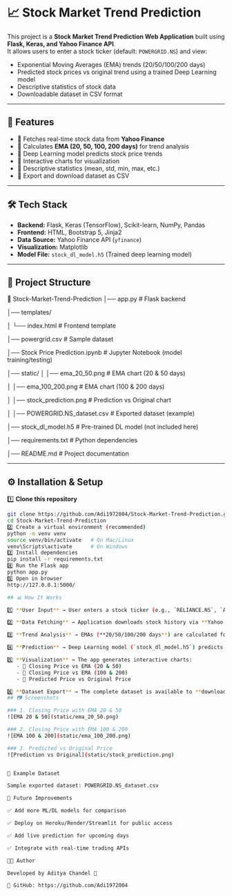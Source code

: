 # 📈 Stock Market Trend Prediction  

This project is a **Stock Market Trend Prediction Web Application** built using **Flask, Keras, and Yahoo Finance API**.  
It allows users to enter a stock ticker (default: `POWERGRID.NS`) and view:  

- Exponential Moving Averages (EMA) trends (20/50/100/200 days)  
- Predicted stock prices vs original trend using a trained Deep Learning model  
- Descriptive statistics of stock data  
- Downloadable dataset in CSV format  

---

## 🚀 Features  

- 🔹 Fetches real-time stock data from **Yahoo Finance**  
- 🔹 Calculates **EMA (20, 50, 100, 200 days)** for trend analysis  
- 🔹 Deep Learning model predicts stock price trends  
- 🔹 Interactive charts for visualization  
- 🔹 Descriptive statistics (mean, std, min, max, etc.)  
- 🔹 Export and download dataset as CSV  

---

## 🛠️ Tech Stack  

- **Backend:** Flask, Keras (TensorFlow), Scikit-learn, NumPy, Pandas  
- **Frontend:** HTML, Bootstrap 5, Jinja2  
- **Data Source:** Yahoo Finance API (`yfinance`)  
- **Visualization:** Matplotlib  
- **Model File:** `stock_dl_model.h5` (Trained deep learning model)  

---

## 📂 Project Structure  

📁 Stock-Market-Trend-Prediction
│── app.py # Flask backend

│── templates/

│ └── index.html # Frontend template

│── powergrid.csv # Sample dataset

│── Stock Price Prediction.ipynb # Jupyter Notebook (model training/testing)

│── static/
│ │── ema_20_50.png # EMA chart (20 & 50 days)

│ │── ema_100_200.png # EMA chart (100 & 200 days)

│ │── stock_prediction.png # Prediction vs Original chart

│ │── POWERGRID.NS_dataset.csv # Exported dataset (example)

│── stock_dl_model.h5 # Pre-trained DL model (not included here)

│── requirements.txt # Python dependencies

│── README.md # Project documentation


---

## ⚙️ Installation & Setup  

1️⃣ **Clone this repository**  

```bash
git clone https://github.com/Adi1972004/Stock-Market-Trend-Prediction.git
cd Stock-Market-Trend-Prediction
2️⃣ Create a virtual environment (recommended)
python -m venv venv
source venv/bin/activate   # On Mac/Linux
venv\Scripts\activate      # On Windows
3️⃣ Install dependencies
pip install -r requirements.txt
4️⃣ Run the Flask app
python app.py
5️⃣ Open in browser
http://127.0.0.1:5000/

## 📊 How It Works  

1️⃣ **User Input** → User enters a stock ticker (e.g., `RELIANCE.NS`, `AAPL`, `TSLA`).  

2️⃣ **Data Fetching** → Application downloads stock history via **Yahoo Finance API**.  

3️⃣ **Trend Analysis** → EMAs (**20/50/100/200 days**) are calculated for trend analysis.  

4️⃣ **Prediction** → Deep Learning model (`stock_dl_model.h5`) predicts future stock price trends.  

5️⃣ **Visualization** → The app generates interactive charts:  
   - 📌 Closing Price vs EMA (20 & 50)  
   - 📌 Closing Price vs EMA (100 & 200)  
   - 📌 Predicted Price vs Original Price  

6️⃣ **Dataset Export** → The complete dataset is available to **download as CSV**.  
## 📷 Screenshots  

### 1. Closing Price with EMA 20 & 50  
![EMA 20 & 50](static/ema_20_50.png)  

### 2. Closing Price with EMA 100 & 200  
![EMA 100 & 200](static/ema_100_200.png)  

### 3. Predicted vs Original Price  
![Prediction vs Original](static/stock_prediction.png)  


📑 Example Dataset

Sample exported dataset: POWERGRID.NS_dataset.csv

📌 Future Improvements

✅ Add more ML/DL models for comparison

✅ Deploy on Heroku/Render/Streamlit for public access

✅ Add live prediction for upcoming days

✅ Integrate with real-time trading APIs

👨‍💻 Author

Developed by Aditya Chandel 🚀

📌 GitHub: https://github.com/Adi1972004
